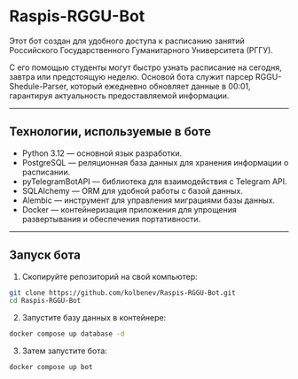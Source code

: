 # Raspis-RGGU-Bot

Этот бот создан для удобного доступа к расписанию занятий Российского Государственного Гуманитарного Университета (РГГУ).

С его помощью студенты могут быстро узнать расписание на сегодня, завтра или предстоящую неделю. 
Основой бота служит парсер RGGU-Shedule-Parser, который ежедневно обновляет данные в 00:01,
гарантируя актуальность предоставляемой информации.

---

## Технологии, используемые в боте
- Python 3.12 — основной язык разработки.
- PostgreSQL — реляционная база данных для хранения информации о расписании.
- pyTelegramBotAPI — библиотека для взаимодействия с Telegram API.
- SQLAlchemy — ORM для удобной работы с базой данных.
- Alembic — инструмент для управления миграциями базы данных.
- Docker — контейнеризация приложения для упрощения развертывания и обеспечения портативности.

---

## Запуск бота

1. Скопируйте репозиторий на свой компьютер:
```bash
git clone https://github.com/kolbenev/Raspis-RGGU-Bot.git
cd Raspis-RGGU-Bot
```
2. Запустите базу данных в контейнере:
```bash
docker compose up database -d
```
3. Затем запустите бота:
```bash
docker compose up bot
```